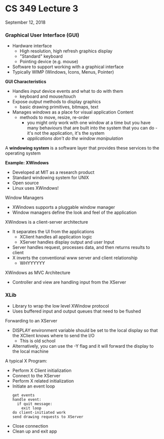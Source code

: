 # CS 349 Lecture 3
September 12, 2018

### Graphical User Interface (GUI)
* Hardware interface
  - High resolution, high refresh graphics display
  - "Standard" keyboard
  - Pointing device (e.g. mouse)
* Software to support working with a graphical interface
* Typically WIMP (Windows, Icons, Menus, Pointer)

**GUI Characteristics**
* Handles *input* device events and what to do with them
  - keyboard and mouse/touch
* Expose *output* methods to display graphics
  - basic drawing primitives, bitmaps, text
* Manages *windows* as a place for visual application Content
  - methods to move, resize, re-order
    - you might only work with one window at a time but you have many behaviours that are built into the system that you can do - it's not the application, it's the system
    - *applications don't do the window manipulation*

A **windowing system** is a software layer that provides these services to the operating system

**Example: XWindows**
* Developed at MIT as a research product
* Standard windowing system for UNIX
* Open source
* Linux uses XWindows!

Window Managers
* XWindows supports a pluggable window manager
* Window managers define the look and feel of the application

XWindows is a client-server architecture
* It separates the UI from the applications
  - XClient handles all application logic
  - XServer handles display output and user Input
* Server handles request, processes data, and then returns results to client
* X inverts the conventional www server and client relationship
  - WHYYYYYY

XWindows as MVC Architecture
* Controller and view are handling input from the XServer

### XLib
* Library to wrap the low level XWindow protocol
* Uses buffered input and output queues that need to be flushed

Forwarding to an XServer
* DISPLAY environment variable should be set to the local display so that the XClient knows where to send the I/O
  - This is old school
* Alternatively, you can use the -Y flag and it will forward the display to the local machine

A typical X Program:
* Perform X Client initialization
* Connect to the XServer
* Perform X related initialization
* Initiate an event loop
  ```
  get events
  handle event:
    if quit message:
      exit loop
  do client-initiated work
  send drawing requests to XServer
  ```
* Close connection
* Clean up and exit app

